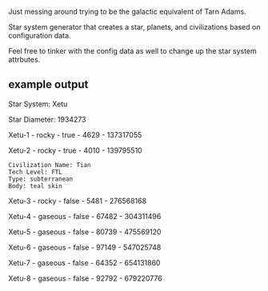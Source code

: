Just messing around trying to be the galactic equivalent of Tarn Adams.

Star system generator that creates a star, planets, and civilizations based on configuration data.

Feel free to tinker with the config data as well to change up the star system attrbutes.

example output
--------------

Star System: Xetu

Star Diameter: 1934273

Xetu-1 - rocky - true - 4629 - 137317055 

Xetu-2 - rocky - true - 4010 - 139795510 

    Civilization Name: Tian
    Tech Level: FTL
    Type: subterranean
    Body: teal skin

Xetu-3 - rocky - false - 5481 - 276568168 

Xetu-4 - gaseous - false - 67482 - 304311496 

Xetu-5 - gaseous - false - 80739 - 475569120 

Xetu-6 - gaseous - false - 97149 - 547025748 

Xetu-7 - gaseous - false - 64352 - 654131860 

Xetu-8 - gaseous - false - 92792 - 679220776 
